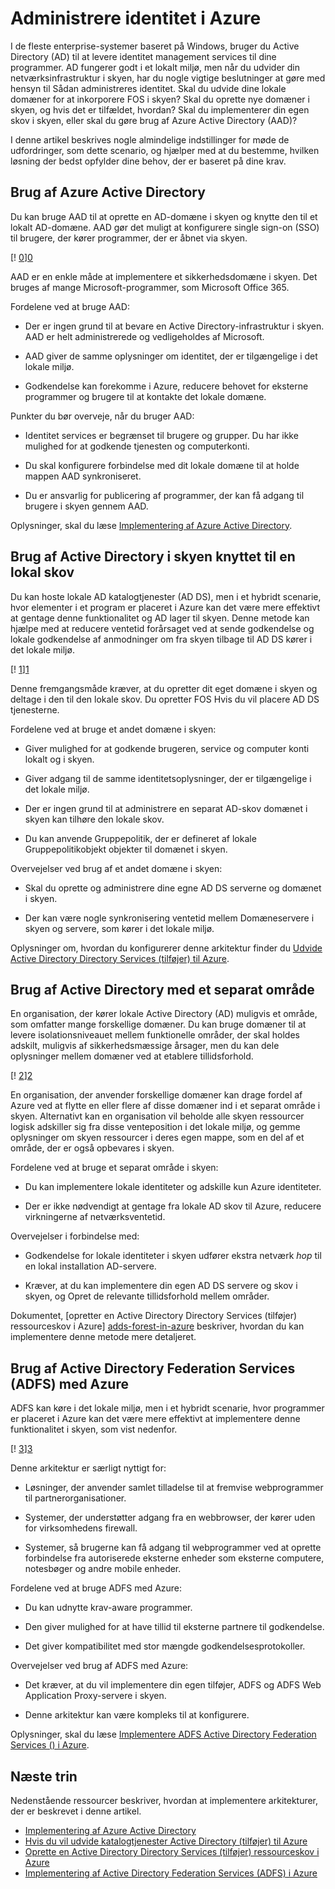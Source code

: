 <properties
   pageTitle="Administrere identitet i Azure | Microsoft Azure"
   description="Forklarer, og sammenligner de forskellige metoder til administration af identitet i hybride systemer, der strækker sig over grænsen på-lokale/skyen med Azure."
   services=""
   documentationCenter="na"
   authors="telmosampaio"
   manager="christb"
   editor=""
   tags=""/>
<tags
   ms.service="guidance"
   ms.devlang="na"
   ms.topic="article"
   ms.tgt_pltfrm="na"
   ms.workload="na"
   ms.date="10/26/2016"
   ms.author="telmosampaio"/>
   
# <a name="managing-identity-in-azure"></a>Administrere identitet i Azure

I de fleste enterprise-systemer baseret på Windows, bruger du Active Directory (AD) til at levere identitet management services til dine programmer. AD fungerer godt i et lokalt miljø, men når du udvider din netværksinfrastruktur i skyen, har du nogle vigtige beslutninger at gøre med hensyn til Sådan administreres identitet. Skal du udvide dine lokale domæner for at inkorporere FOS i skyen? Skal du oprette nye domæner i skyen, og hvis det er tilfældet, hvordan? Skal du implementerer din egen skov i skyen, eller skal du gøre brug af Azure Active Directory (AAD)?

I denne artikel beskrives nogle almindelige indstillinger for møde de udfordringer, som dette scenario, og hjælper med at du bestemme, hvilken løsning der bedst opfylder dine behov, der er baseret på dine krav.

## <a name="using-azure-active-directory"></a>Brug af Azure Active Directory

Du kan bruge AAD til at oprette en AD-domæne i skyen og knytte den til et lokalt AD-domæne. AAD gør det muligt at konfigurere single sign-on (SSO) til brugere, der kører programmer, der er åbnet via skyen.

[! [0]][0]

AAD er en enkle måde at implementere et sikkerhedsdomæne i skyen. Det bruges af mange Microsoft-programmer, som Microsoft Office 365. 

Fordelene ved at bruge AAD:

- Der er ingen grund til at bevare en Active Directory-infrastruktur i skyen. AAD er helt administrerede og vedligeholdes af Microsoft.

- AAD giver de samme oplysninger om identitet, der er tilgængelige i det lokale miljø.

- Godkendelse kan forekomme i Azure, reducere behovet for eksterne programmer og brugere til at kontakte det lokale domæne.

Punkter du bør overveje, når du bruger AAD:

- Identitet services er begrænset til brugere og grupper. Du har ikke mulighed for at godkende tjenesten og computerkonti.

- Du skal konfigurere forbindelse med dit lokale domæne til at holde mappen AAD synkroniseret. 

- Du er ansvarlig for publicering af programmer, der kan få adgang til brugere i skyen gennem AAD.

Oplysninger, skal du læse [Implementering af Azure Active Directory][implementing-aad].

## <a name="using-active-directory-in-the-cloud-joined-to-an-on-premises-forest"></a>Brug af Active Directory i skyen knyttet til en lokal skov

Du kan hoste lokale AD katalogtjenester (AD DS), men i et hybridt scenarie, hvor elementer i et program er placeret i Azure kan det være mere effektivt at gentage denne funktionalitet og AD lager til skyen. Denne metode kan hjælpe med at reducere ventetid forårsaget ved at sende godkendelse og lokale godkendelse af anmodninger om fra skyen tilbage til AD DS kører i det lokale miljø. 

[! [1]][1]

Denne fremgangsmåde kræver, at du opretter dit eget domæne i skyen og deltage i den til den lokale skov. Du opretter FOS Hvis du vil placere AD DS tjenesterne.

Fordelene ved at bruge et andet domæne i skyen:

- Giver mulighed for at godkende brugeren, service og computer konti lokalt og i skyen.

- Giver adgang til de samme identitetsoplysninger, der er tilgængelige i det lokale miljø.

- Der er ingen grund til at administrere en separat AD-skov domænet i skyen kan tilhøre den lokale skov.

- Du kan anvende Gruppepolitik, der er defineret af lokale Gruppepolitikobjekt objekter til domænet i skyen.

Overvejelser ved brug af et andet domæne i skyen:

- Skal du oprette og administrere dine egne AD DS serverne og domænet i skyen.

- Der kan være nogle synkronisering ventetid mellem Domæneservere i skyen og servere, som kører i det lokale miljø.

Oplysninger om, hvordan du konfigurerer denne arkitektur finder du [Udvide Active Directory Directory Services (tilføjer) til Azure][extending-adds].

## <a name="using-active-directory-with-a-separate-forest"></a>Brug af Active Directory med et separat område

En organisation, der kører lokale Active Directory (AD) muligvis et område, som omfatter mange forskellige domæner. Du kan bruge domæner til at levere isolationsniveauet mellem funktionelle områder, der skal holdes adskilt, muligvis af sikkerhedsmæssige årsager, men du kan dele oplysninger mellem domæner ved at etablere tillidsforhold.

[! [2]][2]

En organisation, der anvender forskellige domæner kan drage fordel af Azure ved at flytte en eller flere af disse domæner ind i et separat område i skyen. Alternativt kan en organisation vil beholde alle skyen ressourcer logisk adskiller sig fra disse venteposition i det lokale miljø, og gemme oplysninger om skyen ressourcer i deres egen mappe, som en del af et område, der er også opbevares i skyen.

Fordelene ved at bruge et separat område i skyen:

- Du kan implementere lokale identiteter og adskille kun Azure identiteter.

- Der er ikke nødvendigt at gentage fra lokale AD skov til Azure, reducere virkningerne af netværksventetid.

Overvejelser i forbindelse med:

- Godkendelse for lokale identiteter i skyen udfører ekstra netværk *hop* til en lokal installation AD-servere.

- Kræver, at du kan implementere din egen AD DS servere og skov i skyen, og Opret de relevante tillidsforhold mellem områder.

Dokumentet, [opretter en Active Directory Directory Services (tilføjer) ressourceskov i Azure] [ adds-forest-in-azure] beskriver, hvordan du kan implementere denne metode mere detaljeret.

## <a name="using-active-directory-federation-services-adfs-with-azure"></a>Brug af Active Directory Federation Services (ADFS) med Azure

ADFS kan køre i det lokale miljø, men i et hybridt scenarie, hvor programmer er placeret i Azure kan det være mere effektivt at implementere denne funktionalitet i skyen, som vist nedenfor.

[! [3]][3]

Denne arkitektur er særligt nyttigt for:

- Løsninger, der anvender samlet tilladelse til at fremvise webprogrammer til partnerorganisationer.

- Systemer, der understøtter adgang fra en webbrowser, der kører uden for virksomhedens firewall.

- Systemer, så brugerne kan få adgang til webprogrammer ved at oprette forbindelse fra autoriserede eksterne enheder som eksterne computere, notesbøger og andre mobile enheder. 

Fordelene ved at bruge ADFS med Azure:

- Du kan udnytte krav-aware programmer.

- Den giver mulighed for at have tillid til eksterne partnere til godkendelse.

- Det giver kompatibilitet med stor mængde godkendelsesprotokoller.

Overvejelser ved brug af ADFS med Azure:

- Det kræver, at du vil implementere din egen tilføjer, ADFS og ADFS Web Application Proxy-servere i skyen.

- Denne arkitektur kan være kompleks til at konfigurere.

Oplysninger, skal du læse [Implementere ADFS Active Directory Federation Services () i Azure][adfs-in-azure].

## <a name="next-steps"></a>Næste trin

Nedenstående ressourcer beskriver, hvordan at implementere arkitekturer, der er beskrevet i denne artikel.

- [Implementering af Azure Active Directory][implementing-aad]
- [Hvis du vil udvide katalogtjenester Active Directory (tilføjer) til Azure][extending-adds]
- [Oprette en Active Directory Directory Services (tilføjer) ressourceskov i Azure][adds-forest-in-azure]
- [Implementering af Active Directory Federation Services (ADFS) i Azure][adfs-in-azure]

<!-- Links -->
[0]: ./media/guidance-identity/figure1.png "Skyen identitet arkitektur ved hjælp af Azure Active Directory"
[1]: ./media/guidance-identity/figure2.png "Secure hybrid netværksarkitektur med Active Directory"
[2]: ./media/guidance-identity/figure3.png "Secure hybrid netværksarkitektur med separat AD domæner og områder"
[3]: ./media/guidance-identity/figure4.png "Secure hybrid netværksarkitektur med ADFS"
[implementing-aad]: ./guidance-identity-aad.md
[extending-adds]: ./guidance-identity-adds-extend-domain.md
[adds-forest-in-azure]: ./guidance-identity-adds-resource-forest.md
[adfs-in-azure]: ./guidance-identity-adfs.md